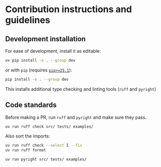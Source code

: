 # Contribution instructions and guidelines

## Development installation

For ease of development, install it as editable:

```bash
uv pip install -e . --group dev
```

or with `pip` (requires [`pip>=25.1`](https://pip.pypa.io/en/stable/news/#v25-1)):

```bash
pip install -e . --group dev
```

This installs additional type checking and linting tools (`ruff` and `pyright`)

## Code standards

Before making a PR, run `ruff` and `pyright` and make sure they pass.

```bash
uv run ruff check src/ tests/ examples/
```

Also sort the imports:

```bash
uv run ruff check --select I --fix
uv run ruff format
```

```bash
uv run pyright src/ tests/ examples/
```
